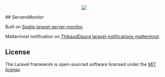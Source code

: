 <p align="center"><img src="https://laravel.com/assets/img/components/logo-laravel.svg"></p>

## ServersMonitor

Built on [Spatie laravel-server-monitor](https://docs.spatie.be/laravel-server-monitor/v1/introduction).

Mattermost notification on [ThibaudDauce laravel-notifications-mattermost](https://github.com/ThibaudDauce/laravel-notifications-mattermost).

## License

The Laravel framework is open-sourced software licensed under the [MIT license](http://opensource.org/licenses/MIT).
